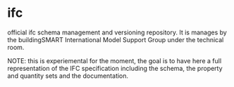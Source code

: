 # ifc
official ifc schema management and versioning repository. It is manages by the buildingSMART International Model Support Group under the technical room.

NOTE: this is experiemental for the moment, the goal is to have here a full representation of the IFC specification including the schema, the property and quantity sets and the documentation.
